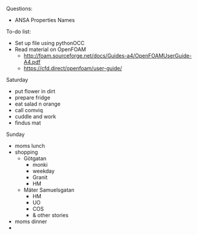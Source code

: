 Questions:
- ANSA Properties Names

To-do list:
- Set up file using pythonOCC
- Read material on OpenFOAM
  - http://foam.sourceforge.net/docs/Guides-a4/OpenFOAMUserGuide-A4.pdf
  - https://cfd.direct/openfoam/user-guide/

Saturday
- put flower in dirt
- prepare fridge
- eat salad n orange
- call comviq
- cuddle and work
- findus mat

Sunday
- moms lunch
- shopping
  - Götgatan
    - monki
    - weekday
    - Granit
    - HM
  - Mäter Samuelsgatan
    - HM
    - UO
    - COS
    - & other stories
- moms dinner
- 
